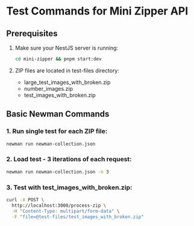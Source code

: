 # Test Commands for Mini Zipper API

## Prerequisites

1. Make sure your NestJS server is running:

   ```bash
   cd mini-zipper && pnpm start:dev
   ```

2. ZIP files are located in test-files directory:
   - large_test_images_with_broken.zip
   - number_images.zip
   - test_images_with_broken.zip

## Basic Newman Commands

### 1. Run single test for each ZIP file:

```bash
newman run newman-collection.json
```

### 2. Load test - 3 iterations of each request:

```bash
newman run newman-collection.json -n 3
```

### 3. Test with test_images_with_broken.zip:

```bash
curl -X POST \
  http://localhost:3000/process-zip \
  -H "Content-Type: multipart/form-data" \
  -F "file=@test-files/test_images_with_broken.zip"
```
